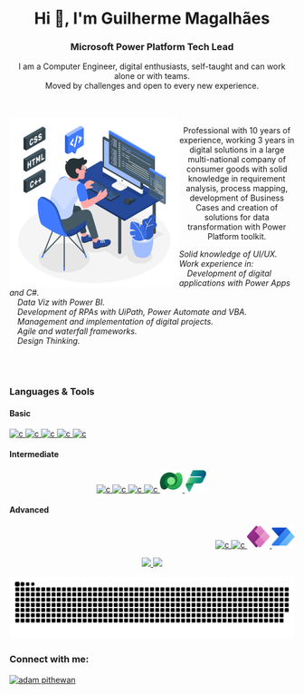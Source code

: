 <!--
**guiiim/guiiim** is a ✨ _special_ ✨ repository because its `README.md` (this file) appears on your GitHub profile.

Here are some ideas to get you started:

- 🔭 I’m currently working on ...
- 🌱 I’m currently learning ...
- 👯 I’m looking to collaborate on ...
- 🤔 I’m looking for help with ...
- 💬 Ask me about ...
- 📫 How to reach me: ...
- 😄 Pronouns: ...
- ⚡ Fun fact: ...

<img width=200px height=200px alt="side_sticker" src="https://media.giphy.com/media/TEnXkcsHrP4YedChhA/giphy.gif" />

-->

<h1 align="center">Hi 👋, I'm Guilherme Magalhães</h1>
<h3 align="center">Microsoft Power Platform Tech Lead</h3>
<p align="center">I am a Computer Engineer, digital enthusiasts, self-taught and can work alone or with teams. <br>Moved by challenges and open to every new experience.</p>
<br><br>
<img width="300px" height="300px" align="left" src="sources/Programming-amico.svg"/>

<p align="center">
        Professional with 10 years of experience, working 3 years in digital solutions in a large multi-national company of consumer goods with solid knowledge in requirement analysis, process mapping, development of Business Cases and creation of solutions for data transformation with Power Platform toolkit.
</p>

<p align="left"> <i>
Solid knowledge of UI/UX. <br>
Work experience in:
<br>&emsp;Development of digital applications with Power Apps and C#.
<br>&emsp;Data Viz with Power BI.
<br>&emsp;Development of RPAs with UiPath, Power Automate and VBA.
<br>&emsp;Management and implementation of digital projects.
<br>&emsp;Agile and waterfall frameworks.
<br>&emsp;Design Thinking.
</i></p>

<br><br>

<h3 align="left">
        Languages & Tools        
</h3>
<h4 align="left">Basic</h4>
<p align="left"> 
        <a href="#" target="_blank" rel="noreferrer"> 
                <img src="sources/Project.ico" alt="c" width="40" height="40" /> 
        </a> 
        <a href="#" target="_blank" rel="noreferrer"> 
                <img src="sources/Visio.ico" alt="c" width="40" height="40" /> 
        </a> 
        <a href="#" target="_blank" rel="noreferrer"> 
                <img src="sources/C.ico" alt="c" width="40" height="40" /> 
        </a> 
        <a href="#" target="_blank" rel="noreferrer"> 
                <img src="sources/R.ico" alt="c" width="40" height="40" /> 
        </a> 
        <a href="#" target="_blank" rel="noreferrer"> 
                <img src="sources/Python.ico" alt="c" width="40" height="40" /> 
        </a> 
</p>
<h4 align="left">Intermediate</h4>
<p align="center">
        <a href="#" target="_blank" rel="noreferrer"> 
                <img src="sources/SQLServer.ico" alt="c" width="40" height="40" /> 
        </a> 
        <a href="#" target="_blank" rel="noreferrer"> 
                <img src="sources/SAP.ico" alt="c" width="40" height="40" /> 
        </a> 
        <a href="#" target="_blank" rel="noreferrer"> 
                <img src="sources/UiPath.ico" alt="c" width="40" height="40" /> 
        </a> 
        <a href="#" target="_blank" rel="noreferrer"> 
                <img src="sources/VBA.ico" alt="c" width="40" height="40" /> 
        </a>
        <a href="#" target="_blank" rel="noreferrer"> 
                <img src="sources/Dataverse.svg" alt="c" width="40" height="40" /> 
        </a>
        <a href="#" target="_blank" rel="noreferrer"> 
                <img src="sources/PowerPlatform.svg" alt="c" width="40" height="40" /> 
        </a>
</p>
<h4 align="left">Advanced</h4>
<p align="right">
        <a href="#" target="_blank" rel="noreferrer"> 
                <img src="sources/Office365.ico" alt="c" width="40" height="40" /> 
        </a> 
        <a href="#" target="_blank" rel="noreferrer"> 
                <img src="sources/PowerBI.ico" alt="c" width="40" height="40" /> 
        </a> 
        <a href="#" target="_blank" rel="noreferrer"> 
                <img src="sources/PowerApps.svg" alt="c" width="40" height="40" /> 
        </a> 
        <a href="#" target="_blank" rel="noreferrer"> 
                <img src="sources/PowerAutomate.svg" alt="c" width="40" height="40" /> 
        </a> 


<p align="center">
<a href="https://github.com/AVS1508">
  <img height="180em" src="https://github-readme-stats-eight-theta.vercel.app/api?username=AVS1508&show_icons=true&theme=algolia&include_all_commits=true&count_private=true"/>
  <img height="180em" src="https://github-readme-stats-eight-theta.vercel.app/api/top-langs/?username=AVS1508&layout=compact&langs_count=8&theme=algolia"/>
</a>
</p>

<div align="center">
  <a href="https://1999azzar.github.io/1999AZZAR/">
  <img  src="https://github.com/1999AZZAR/1999AZZAR/blob/main/resources/img/grid-snake.svg"
       alt="snake" /></a>
</div>

<h3 align="left">Connect with me:</h3>
<p align="left">
  <a href="https://www.linkedin.com/in/guilherme-augusto-magalhães" target="blank"><img align="center"
      src="https://raw.githubusercontent.com/rahuldkjain/github-profile-readme-generator/master/src/images/icons/Social/linked-in-alt.svg"
      alt="adam pithewan" height="30" width="40" /></a>
